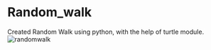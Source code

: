 # Random_walk
 Created Random Walk using python, with the help of turtle module.
![randomwalk](https://github.com/Swe-vijay-negi07/Random_walk/assets/111790656/22926e0d-63d9-4e4c-9894-f3f5eae37320)
